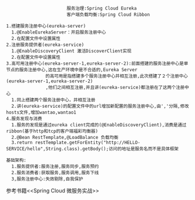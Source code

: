                            服务治理:Spring Cloud Eureka
                           客户端负载均衡:Spring Cloud Ribbon
```
1.搭建服务注册中心(eureka-server)
  1.@EnableEurekaServer：开启服务注册中心
  2.在配置文件中设置属性
2.注册服务提供者(eureka-service)
  1.@EnableDiscoveryClient 激活DiscoverClient实现
  2.在配置文件中设置属性
3.高可用注册中心(eureka-server-1,eureka-server-2):前面搭建的服务注册中心是单节点的服务注册中心,这在生产环境中是不合适的,Eureka Server
　　　　　　　　　的高可用是指搭建多个服务注册中心并相互注册,此次搭建了２个注册中心(eureka-server-1,eureka-server-2)
               ,他们之间相互注册,并且讲(eureka-service)都注册在了这两个注册中心
  1.同上搭建两个服务注册中心，并相互注册
  2.讲(eureka-service)的配置文件中的url增加新配置的服务注册中心,由','分隔,修改hosts文件,增加wantao,wantao1
4.服务发现与消费
  1.服务的发现是通过eureka client完成的(@EnableDiscoveryClient),消费是通过ribbon(基于http和tcp的客户端福彩均衡器)
  2.@Bean RestTemplate,@LoadBalance 负载均衡
  3.return restTemplate.getForEntity("http://HELLO-SERVICE/hello",String.class).getBody();访问的地址是服务名而不是具体框架

基础架构:
  1.服务提供者:服务注册,服务同步,服务预约
  2.服务消费者:获取服务,服务调用,服务下线
  3,服务注册中心:失效剔除,自我保护
  ```
 参考书籍<<Spring Cloud 微服务实战>>
